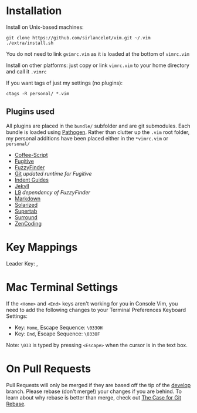 # Installation

Install on Unix-based machines:

    git clone https://github.com/sirlancelot/vim.git ~/.vim
    ./extra/install.sh

You do not need to link `gvimrc.vim` as it is loaded at the bottom of `vimrc.vim`

Install on other platforms: just copy or link `vimrc.vim` to your
home directory and call it `.vimrc`

If you want tags of just my settings (no plugins):

    ctags -R personal/ *.vim

## Plugins used

All plugins are placed in the `bundle/` subfolder and are git submodules. Each
bundle is loaded using [Pathogen][]. Rather than clutter up the `.vim` root
folder, my personal additions have been placed either in the `*vimrc.vim` or
`personal/`

  - [Coffee-Script](https://github.com/kchmck/vim-coffee-script)
  - [Fugitive](https://github.com/tpope/vim-fugitive)
  - [FuzzyFinder](https://github.com/slack/vim-fuzzyfinder)
  - [Git](https://github.com/tpope/vim-git) *updated runtime for Fugitive*
  - [Indent Guides](https://github.com/nathanaelkane/vim-indent-guides)
  - [Jekyll](https://github.com/csexton/jekyll.vim)
  - [L9](https://github.com/vim-scripts/L9) *dependency of FuzzyFinder*
  - [Markdown](https://github.com/tpope/vim-markdown.git)
  - [Solarized](https://github.com/altercation/vim-colors-solarized) 
  - [Supertab](https://github.com/ervandew/supertab)
  - [Surround](https://github.com/tpope/vim-surround)
  - [ZenCoding](https://github.com/mattn/zencoding-vim)

  [Pathogen]: https://github.com/tpope/vim-pathogen

# Key Mappings

Leader Key: ,

# Mac Terminal Settings

If the `<Home>` and `<End>` keys aren't working for you in Console Vim, you need to
add the following changes to your Terminal Preferences Keyboard Settings:

  - Key: `Home`, Escape Sequence: `\033OH`
  - Key: `End`, Escape Sequence: `\033OF`

Note: `\033` is typed by pressing `<Escape>` when the cursor is in the text box.

# On Pull Requests

Pull Requests will only be merged if they are based off the tip of the
[develop][] branch. Please rebase (don't merge!) your changes if you are behind.
To learn about why rebase is better than merge, check out [The Case for Git
Rebase][rebase].

  [develop]: /sirlancelot/vim/tree/develop
  [rebase]: http://darwinweb.net/articles/the-case-for-git-rebase
